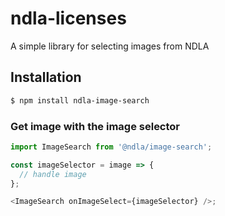 # ndla-licenses

A simple library for selecting images from NDLA

## Installation

```sh
$ npm install ndla-image-search
```

### Get image with the image selector

```js
import ImageSearch from '@ndla/image-search';

const imageSelector = image => {
  // handle image
};

<ImageSearch onImageSelect={imageSelector} />;
```
